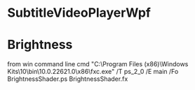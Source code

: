 # SubtitleVideoPlayerWpf

# Brightness
from win command line cmd
"C:\Program Files (x86)\Windows Kits\10\bin\10.0.22621.0\x86\fxc.exe" /T ps_2_0 /E main /Fo BrightnessShader.ps BrightnessShader.fx
